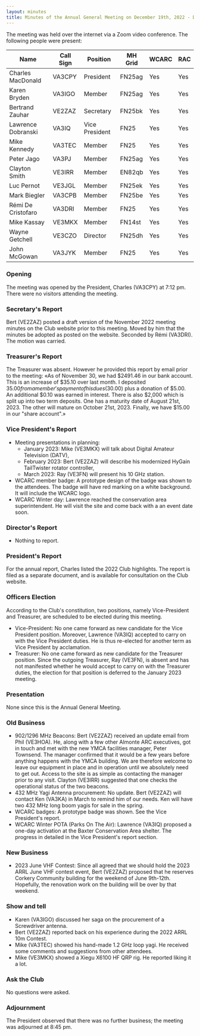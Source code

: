```yaml
---
layout: minutes
title: Minutes of the Annual General Meeting on December 19th, 2022 - DRAFT
---
```

The meeting was held over the internet via a Zoom video conference.
The following people were present:

| Name                   | Call Sign  | Position         | MH Grid | WCARC | RAC |
|------------------------|------------|------------------|---------|-------|-----|
| Charles MacDonald      | VA3CPY     | President        | FN25ag  | Yes   | Yes |
| Karen Bryden           | VA3IGO     | Member           | FN25ag  | Yes   | Yes |
| Bertrand Zauhar        | VE2ZAZ     | Secretary        | FN25bk  | Yes   | Yes |
| Lawrence Dobranski     | VA3IQ      | Vice President   | FN25    | Yes   | Yes |
| Mike Kennedy           | VA3TEC     | Member           | FN25    | Yes   | Yes |
| Peter Jago             | VA3PJ      | Member           | FN25ag  | Yes   | Yes |
| Clayton Smith          | VE3IRR     | Member           | EN82qb  | Yes   | Yes |
| Luc Pernot             | VE3JGL     | Member           | FN25ek  | Yes   | Yes |
| Mark Biegler           | VA3CPB     | Member           | FN25be  | Yes   | Yes |
| Rémi De Cristofaro     | VA3DRI     | Member           | FN25    | Yes   | Yes |
| Mike Kassay            | VE3MKX     | Member           | FN14st  | Yes   | Yes |
| Wayne Getchell         | VE3CZO     | Director         | FN25dh  | Yes   | Yes |
| John McGowan           | VA3JYK     | Member           | FN25    | Yes   | Yes |

### Opening
The meeting was opened by the President, Charles (VA3CPY) at 7:12 pm.
There were no visitors attending the meeting.

### Secretary's Report
Bert (VE2ZAZ) posted a draft version of the November 2022 meeting minutes on the Club website prior to this meeting. Moved by him that the minutes be adopted as posted on the website. Seconded by Rémi (VA3DRI). The motion was carried.

### Treasurer's Report
The Treasurer was absent. However he provided this report by email prior to the meeting: «As of November 30, we had $2491.46 in our bank account.  This is an increase of $35.10 over last month.  I deposited $35.00 from a member's payment of his dues ($30.00) plus a donation of $5.00. An additional $0.10 was earned in interest. There is also $2,000 which is split up into two term deposits. One has a maturity date of August 21st, 2023. The other will mature on October 21st, 2023. Finally, we have $15.00 in our "share account".»

### Vice President's Report
- Meeting presentations in planning:
   - January 2023: Mike (VE3MKX) will talk about Digital Amateur Television (DATV),
   - February 2023: Bert (VE2ZAZ) will describe his modernized HyGain TailTwister rotator controller,
   - March 2023: Ray (VE3FN) will present his 10 GHz station.
- WCARC member badge: A prototype design of the badge was shown to the attendees. The badge will have red marking on a white background. It will include the WCARC logo.
- WCARC Winter day: Lawrence reached the conservation area superintendent. He will visit the site and come back with a an event date soon.

### Director's Report
- Nothing to report.

### President's Report
For the annual report, Charles listed the 2022 Club highlights. The report is filed as a separate document, and is available for consultation on the Club website.

### Officers Election
According to the Club's constitution, two positions, namely Vice-President and Treasurer, are scheduled to be elected during this meeting.
- Vice-President: No one came forward as new candidate for the Vice President position. Moreover, Lawrence (VA3IQ) accepted to carry on with the Vice President duties. He is thus re-elected for another term as Vice President by acclamation.
- Treasurer: No one came forward as new candidate for the Treasurer position. Since the outgoing Treasurer, Ray (VE3FN), is absent and has not manifested whether he would accept to carry on with the Treasurer duties, the election for that position is deferred to the January 2023 meeting.

### Presentation
None since this is the Annual General Meeting.

### Old Business
- 902/1296 MHz Beacons: Bert (VE2ZAZ) received an update email from Phil (VE3HOA). He, along with a few other Almonte ARC executives, got in touch and met with the new YMCA facilities manager, Peter Townsend. The manager confirmed that it would be a few years before anything happens with the YMCA building. We are therefore welcome to leave our equipment in place and in operation until we absolutely need to get out. Access to the site is as simple as contacting the manager prior to any visit. Clayton (VE3IRR) suggested that one checks the operational status of the two beacons.
- 432 MHz Yagi Antenna procurement: No update. Bert (VE2ZAZ) will contact Ken (VA3KA) in March to remind him of our needs. Ken will have two 432 MHz long boom yagis for sale in the spring.
- WCARC badges: A prototype badge was shown. See the Vice President's report.
- WCARC Winter POTA (Parks On The Air): Lawrence (VA3IQ) proposed a one-day activation at the Baxter Conservation Area shelter. The progress in detailed in the Vice President's report section.

### New Business
- 2023 June VHF Contest: Since all agreed that we should hold the 2023 ARRL June VHF contest event, Bert (VE2ZAZ) proposed that he reserves Corkery Community building for the weekend of June 9th-12th. Hopefully, the renovation work on the building will be over by that weekend.

### Show and tell
- Karen (VA3IGO) discussed her saga on the procurement of a Screwdriver antenna.
- Bert (VE2ZAZ) reported back on his experience during the 2022 ARRL 10m Contest.
- Mike (VA3TEC) showed his hand-made 1.2 GHz loop yagi. He received some comments and suggestions from other attendees.
- Mike (VE3MKX) showed a Xiegu X6100 HF QRP rig. He reported liking it a lot.

### Ask the Club
No questions were asked.

### Adjournment
The President observed that there was no further business; the meeting was adjourned at 8:45 pm.
